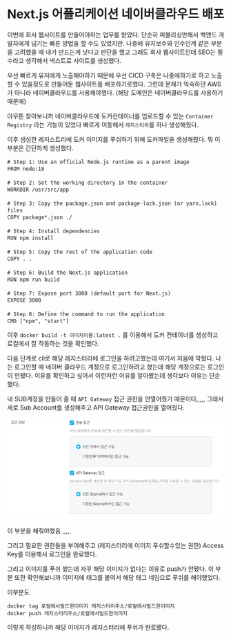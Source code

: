 # Next.js 어플리케이션 네이버클라우드 배포

이번에 회사 웹사이트를 만들어야하는 업무를 받았다. 단순히 퍼블리싱만해서 백앤드 개발자에게 넘기는 빠른 방법을 할 수도 있었지만. 나중에 유지보수와 인수인계 같은 부분을 고려했을 때 내가 만드는게 낫다고 판단을 했고 그래도 회사 웹사이트인데 SEO는 필수라고 생각해서 넥스트로 사이트를 생성했다.

우선 빠르게 유저에게 노출해야하기 때문에 우선 CICD 구축은 나중에하기로 하고 노출할 수 있을정도로 만들어둔 웹사이트를 배포하기로했다. 그런데 문제가 익숙하던 AWS가 아니라 네이버클라우드를 사용해야했다. (해당 도메인은 네이버클라우드를 사용하기 때문에)

아무튼 찾아보니까 네이버클라우드에 도커컨테이너를 업로드할 수 있는 `Container Registry` 라는 기능이 있었다 빠르게 이동해서 `레지스티리`를 하나 생성해줬다.

이후 생성한 레지스트리에 도커 이미지를 푸쉬하기 위해 도커파일을 생성해줬다. 뭐 이 부분은 간단하게 생성했다.

```docker
# Step 1: Use an official Node.js runtime as a parent image
FROM node:18

# Step 2: Set the working directory in the container
WORKDIR /usr/src/app

# Step 3: Copy the package.json and package-lock.json (or yarn.lock) files
COPY package*.json ./

# Step 4: Install dependencies
RUN npm install

# Step 5: Copy the rest of the application code
COPY . .

# Step 6: Build the Next.js application
RUN npm run build

# Step 7: Expose port 3000 (default port for Next.js)
EXPOSE 3000

# Step 8: Define the command to run the application
CMD ["npm", "start"]

```

이후 `docker build -t 이미지이름:latest .` 를 이용해서 도커 컨테이너를 생성하고 로컬에서 잘 작동하는 것을 확인했다.

다음 단계로 cli로 해당 레지스터리에 로그인을 하려고했는데 여기서 처음에 막혔다. 나는 로그인할 때 네이버 클라우드 계정으로 로그인하려고 했는데 해당 계정으로는 로그인이 안됐다. 이유를 확인하고 싶어서 이런저런 이유를 알아봤는데 생각보다 이유는 단순했다.

내 SUB계정을 만들어 줄 때 `API Gateway` 접근 권한을 안열어줬기 때문이다,,,,, 그래서 새로 Sub Account를 생성해주고 API Gateway 접근권한을 열어줬다.

![Untitled](./image/how-to-deploy-naver-colud/0.png)

이 부분을 해줘야했음 ,,,,,

그리고 필요한 권한들을 부여해주고 (레지스터리에 이미지 푸쉬할수있는 권한) Access Key를 이용해서 로그인을 완료했다.

그리고 이미지를 푸쉬 했는데 자꾸 해당 이미지가 없다는 이유로 push가 안됐다. 이 부분 또한 확인해보니까 이미지에 태그를 붙여서 해당 태그 네임으로 푸쉬를 해야했었다.

이부분도

```bash
docker tag 로컬에서빌드한이미지 레지스터리주소/로컬에서빌드한이미지
docker push 레지스터리주소/로컬에서빌드한이미지
```

이렇게 작성하니까 해당 이미지가 레지스터리에 푸쉬가 완료됐다.

